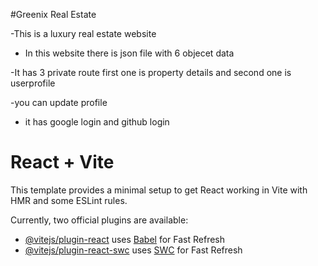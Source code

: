#Greenix Real Estate

-This is a luxury real estate website


- In this website there is json file with 6 objecet data



-It has 3 private route first one is property details and second one is userprofile


-you can update profile 


- it has google login and github login 





# React + Vite

This template provides a minimal setup to get React working in Vite with HMR and some ESLint rules.

Currently, two official plugins are available:

- [@vitejs/plugin-react](https://github.com/vitejs/vite-plugin-react/blob/main/packages/plugin-react/README.md) uses [Babel](https://babeljs.io/) for Fast Refresh
- [@vitejs/plugin-react-swc](https://github.com/vitejs/vite-plugin-react-swc) uses [SWC](https://swc.rs/) for Fast Refresh
